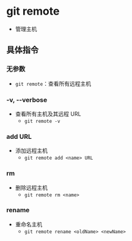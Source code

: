 # git remote

- 管理主机

## 具体指令

### 无参数

- `git remote`：查看所有远程主机

### -v, --verbose

- 查看所有主机及其远程 URL
  - `git remote -v`

### add <name> URL

- 添加远程主机
  - `git remote add <name> URL`

### rm <name>

- 删除远程主机
  - `git remote rm <name>`

### rename <oldName> <newName>

- 重命名主机
  - `git remote rename <oldName> <newName>`